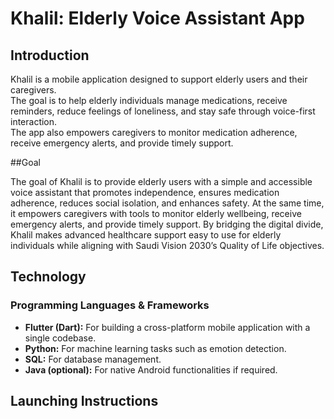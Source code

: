 # Khalil: Elderly Voice Assistant App


## Introduction
Khalil is a mobile application designed to support elderly users and their caregivers.  
The goal is to help elderly individuals manage medications, receive reminders, reduce feelings of loneliness, and stay safe through voice-first interaction.  
The app also empowers caregivers to monitor medication adherence, receive emergency alerts, and provide timely support.


##Goal

The goal of Khalil is to provide elderly users with a simple and accessible voice assistant that promotes independence, ensures medication adherence, reduces social isolation, and enhances safety.
At the same time, it empowers caregivers with tools to monitor elderly wellbeing, receive emergency alerts, and provide timely support.
By bridging the digital divide, Khalil makes advanced healthcare support easy to use for elderly individuals while aligning with Saudi Vision 2030’s Quality of Life objectives.


## Technology
### Programming Languages & Frameworks
- **Flutter (Dart):** For building a cross-platform mobile application with a single codebase.
- **Python:** For machine learning tasks such as emotion detection.
- **SQL:** For database management.
- **Java (optional):** For native Android functionalities if required.

## Launching Instructions

